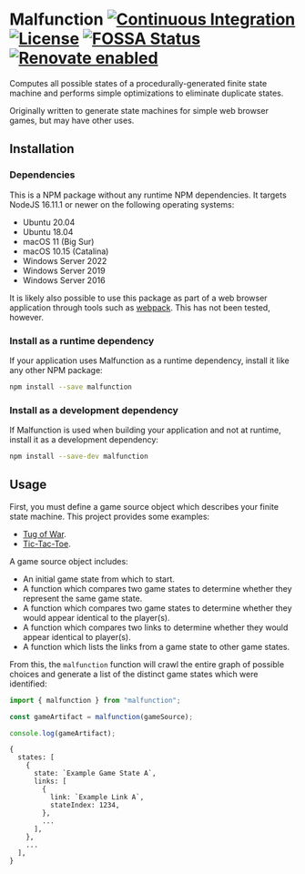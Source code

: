 # Malfunction [![Continuous Integration](https://github.com/jameswilddev/malfunction/workflows/Continuous%20Integration/badge.svg)](https://github.com/jameswilddev/malfunction/actions) [![License](https://img.shields.io/github/license/jameswilddev/malfunction.svg)](https://github.com/jameswilddev/malfunction/blob/master/license) [![FOSSA Status](https://app.fossa.io/api/projects/git%2Bgithub.com%2Fjameswilddev%2Fmalfunction.svg?type=shield)](https://app.fossa.io/projects/git%2Bgithub.com%2Fjameswilddev%2Fmalfunction?ref=badge_shield) [![Renovate enabled](https://img.shields.io/badge/renovate-enabled-brightgreen.svg)](https://renovatebot.com/)

Computes all possible states of a procedurally-generated finite state machine
and performs simple optimizations to eliminate duplicate states.

Originally written to generate state machines for simple web browser games, but
may have other uses.

## Installation

### Dependencies

This is a NPM package without any runtime NPM dependencies.  It targets NodeJS
16.11.1 or newer on the following operating systems:

- Ubuntu 20.04
- Ubuntu 18.04
- macOS 11 (Big Sur)
- macOS 10.15 (Catalina)
- Windows Server 2022
- Windows Server 2019
- Windows Server 2016

It is likely also possible to use this package as part of a web browser
application through tools such as [webpack](https://webpack.js.org/).  This has
not been tested, however.

### Install as a runtime dependency

If your application uses Malfunction as a runtime dependency, install it like
any other NPM package:

```bash
npm install --save malfunction
```

### Install as a development dependency

If Malfunction is used when building your application and not at runtime,
install it as a development dependency:

```bash
npm install --save-dev malfunction
```

## Usage

First, you must define a game source object which describes your finite state
machine.  This project provides some examples:

- [Tug of War](./examples/tug-of-war/index.ts).
- [Tic-Tac-Toe](./examples/tic-tac-toe/index.ts).

A game source object includes:

- An initial game state from which to start.
- A function which compares two game states to determine whether they represent
  the same game state.
- A function which compares two game states to determine whether they would
  appear identical to the player(s).
- A function which compares two links to determine whether they would appear
  identical to player(s).
- A function which lists the links from a game state to other game states.

From this, the `malfunction` function will crawl the entire graph of possible
choices and generate a list of the distinct game states which were identified:

```typescript
import { malfunction } from "malfunction";

const gameArtifact = malfunction(gameSource);

console.log(gameArtifact);
```

```
{
  states: [
    {
      state: `Example Game State A`,
      links: [
        {
          link: `Example Link A`,
          stateIndex: 1234,
        },
        ...
      ],
    },
    ...
  ],
}
```
